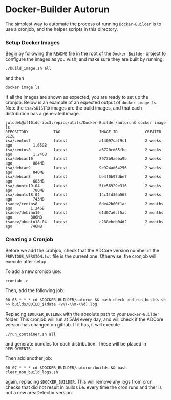 # Docker-Builder Autorun

The simplest way to automate the process of running `Docker-Builder` is to use a cronjob,
and the helper scripts in this directory.

### Setup Docker Images

Begin by following the `README` file in the root of the `Docker-Builder` project to configure the images 
as you wish, and make sure they are built by running:
```
./build_image.sh all
```
and then
```
docker image ls
```
If all the images are shown as expected, you are ready to set up the cronjob. Below is an
example of an expected output of `docker image ls`. Note the `isa/$DISTRO` images are the 
build images, and that each distribution has a generated image.
```
jwlodek@xf10idd-ioc3:/epics/utils/Docker-Builder/autorun$ docker image ls
REPOSITORY           TAG                 IMAGE ID            CREATED             SIZE
isa/centos7          latest              a14097caf9c1        2 weeks ago         1.65GB
isa/centos8          latest              a6720cd65fbe        2 weeks ago         1.24GB
isa/debian10         latest              8973b9aeba9b        2 weeks ago         884MB
isa/debian9          latest              9e924ad64256        2 weeks ago         840MB
isa/debian8          latest              be4f0b97dbe7        2 weeks ago         683MB
isa/ubuntu19.04      latest              5fe56929e316        2 weeks ago         780MB
isa/ubuntu18.04      latest              14c1fd36a563        2 weeks ago         743MB
isadev/centos8       latest              0de42b00f1ac        2 months ago        1.24GB
isadev/debian10      latest              e1d07a6cf5ac        2 months ago        886MB
isadev/ubuntu18.04   latest              c288ebeb04d2        2 months ago        746MB
```

### Creating a Cronjob

Before we add the crobjob, check that the ADCore version number in the `PREVIOUS_VERSION.txt` file is the current one. Otherwise, the cronjob will execute after setup.

To add a new cronjob use:
```
crontab -e
```
Then, add the following job:
```
00 05 * * * cd $DOCKER_BUILDER/autorun && bash check_and_run_builds.sh >> builds/BUILD_$(date +\%Y-\%m-\%d).log
```
Replacing `$DOCKER_BUILDER` with the absolute path to your `Docker-Builder` folder. This cronjob will run
at 5AM every day, and will check if the ADCore version has changed on github. If it has, it will execute
```
./run_container.sh all
```
and generate bundles for each distribution. These will be placed in `DEPLOYMENTS`

Then add another job:
```
00 07 * * * cd $DOCKER_BUILDER/autorun/builds && bash clear_non_build_logs.sh
```
again, replacing `$DOCKER_BUILDER`. This will remove any logs from cron checks that
did not result in builds i.e. every time the cron runs and ther is not a new areaDetector version.
